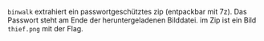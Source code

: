 `binwalk` extrahiert ein passwortgeschütztes zip (entpackbar mit 7z). Das Passwort steht am Ende der heruntergeladenen Bilddatei. im Zip ist ein Bild `thief.png` mit der Flag.